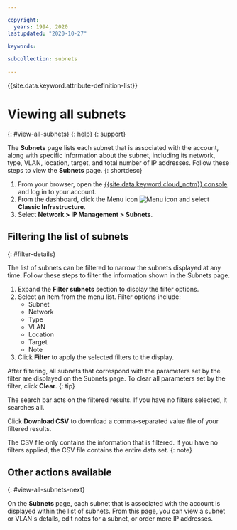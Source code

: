 ```yaml
---

copyright:
  years: 1994, 2020
lastupdated: "2020-10-27"

keywords:

subcollection: subnets

---
```


{{site.data.keyword.attribute-definition-list}}

# Viewing all subnets
{: #view-all-subnets}
{: help}
{: support}

The **Subnets** page lists each subnet that is associated with the account, along with specific information about the subnet, including its network, type, VLAN, location, target, and total number of IP addresses. Follow these steps to view the **Subnets** page.
{: shortdesc}

1. From your browser, open the [{{site.data.keyword.cloud_notm}} console](https://{DomainName}/) and log in to your account.
1. From the dashboard, click the Menu icon ![Menu icon](../../icons/icon_hamburger.svg) and select **Classic Infrastructure**.
1. Select **Network > IP Management > Subnets**.


## Filtering the list of subnets
{: #filter-details}

The list of subnets can be filtered to narrow the subnets displayed at any time. Follow these steps to filter the information shown in the Subnets page.

1. Expand the **Filter subnets** section to display the filter options.
1. Select an item from the menu list. Filter options include:
    * Subnet
    * Network
    * Type
    * VLAN
    * Location
    * Target
    * Note
1. Click **Filter** to apply the selected filters to the display.

After filtering, all subnets that correspond with the parameters set by the filter are displayed on the Subnets page. To clear all parameters set by the filter, click **Clear**.
{: tip}

The search bar acts on the filtered results. If you have no filters selected, it searches all.

Click **Download CSV** to download a comma-separated value file of your filtered results. 

The CSV file only contains the information that is filtered. If you have no filters applied, the CSV file contains the entire data set.
{: note}

## Other actions available
{: #view-all-subnets-next}

On the **Subnets** page, each subnet that is associated with the account is displayed within the list of subnets. From this page, you can view a subnet or VLAN's details, edit notes for a subnet, or order more IP addresses.
